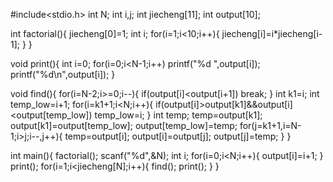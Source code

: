 #include<stdio.h>
int N;
int i,j;
int jiecheng[11];
int output[10];

int factorial(){
    jiecheng[0]=1;
    int i;
    for(i=1;i<10;i++){
        jiecheng[i]=i*jiecheng[i-1];
    }
}

void print(){
    int i=0;
    for(i=0;i<N-1;i++)
        printf("%d ",output[i]);
    printf("%d\n",output[i]);
}

void find(){
    for(i=N-2;i>=0;i--){
        if(output[i]<output[i+1])
            break;
    }
    int k1=i;
    int temp_low=i+1;
    for(i=k1+1;i<N;i++){
        if(output[i]>output[k1]&&output[i]<output[temp_low])
            temp_low=i;
    }
    int temp;
    temp=output[k1];
    output[k1]=output[temp_low];
    output[temp_low]=temp;
    for(j=k1+1,i=N-1;i>j;i--,j++){
        temp=output[i];
        output[i]=output[j];
        output[j]=temp;
    }
}

int main(){
    factorial();
    scanf("%d",&N);
    int i;
    for(i=0;i<N;i++){
        output[i]=i+1;
    }
    print();
    for(i=1;i<jiecheng[N];i++){
        find();
        print();
    }
}
